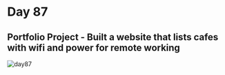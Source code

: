 # Day 87
##  Portfolio Project - Built a website that lists cafes with wifi and power for remote working
![day87](https://github.com/diorithaliti/Python/assets/74361197/160b9f13-ba77-430f-802a-4d2720205c61)
